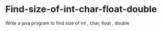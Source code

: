 # Find-size-of-int-char-float-double
Write a java program to find size of int , char, float , double
